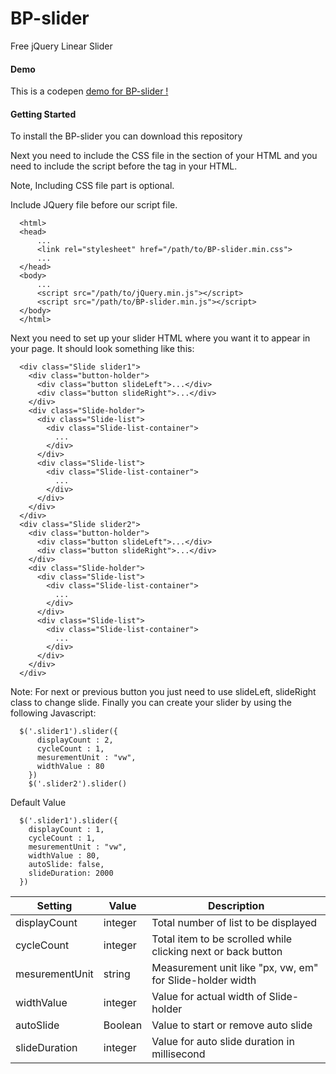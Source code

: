 # BP-slider
Free jQuery Linear Slider
#### Demo
This is a codepen [demo for BP-slider !](http://codepen.io/suyogkh/pen/evNgyB)

#### Getting Started
To install the BP-slider you can download this repository

Next you need to include the CSS file in the <head> section of your HTML and you need to include the script before the </body> tag in your HTML.

Note, Including CSS file part is optional.

Include JQuery file before our script file.

```
  <html>
  <head>
      ...
      <link rel="stylesheet" href="/path/to/BP-slider.min.css">
      ...
  </head>
  <body>
      ...
      <script src="/path/to/jQuery.min.js"></script>
      <script src="/path/to/BP-slider.min.js"></script>
  </body>
  </html>
```
Next you need to set up your slider HTML where you want it to appear in your page. It should look something like this:
```
  <div class="Slide slider1">
    <div class="button-holder">
      <div class="button slideLeft">...</div>
      <div class="button slideRight">...</div>
    </div>
    <div class="Slide-holder">
      <div class="Slide-list">
        <div class="Slide-list-container">
          ...
        </div>
      </div>
      <div class="Slide-list">
        <div class="Slide-list-container">
          ...
        </div>
      </div>
    </div>
  </div>
  <div class="Slide slider2">
    <div class="button-holder">
      <div class="button slideLeft">...</div>
      <div class="button slideRight">...</div>
    </div>
    <div class="Slide-holder">
      <div class="Slide-list">
        <div class="Slide-list-container">
          ...
        </div>
      </div>
      <div class="Slide-list">
        <div class="Slide-list-container">
          ...
        </div>
      </div>
    </div>
  </div>
```
Note: For next or previous button you just need to use slideLeft, slideRight class to change slide.
Finally you can create your slider by using the following Javascript:
```
  $('.slider1').slider({
      displayCount : 2,
      cycleCount : 1,
      mesurementUnit : "vw",
      widthValue : 80
    })
    $('.slider2').slider()
```
Default Value
```
  $('.slider1').slider({
    displayCount : 1,
    cycleCount : 1,
    mesurementUnit : "vw",
    widthValue : 80,
    autoSlide: false,
    slideDuration: 2000
  })
```
Setting | Value | Description
------------ | ------------- | -------------
displayCount | integer | Total number of list to be displayed
cycleCount | integer | Total item to be scrolled while clicking next or back button
mesurementUnit | string | Measurement unit like "px, vw, em" for Slide-holder width
widthValue | integer | Value for actual width of Slide-holder
autoSlide | Boolean | Value to start or remove auto slide
slideDuration | integer | Value for auto slide duration in millisecond
